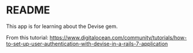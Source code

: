 # README

This app is for learning about the Devise gem.

From this tutorial:
https://www.digitalocean.com/community/tutorials/how-to-set-up-user-authentication-with-devise-in-a-rails-7-application